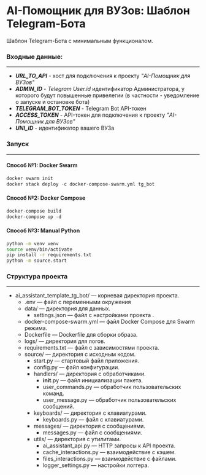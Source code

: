 # AI-Помощник для ВУЗов: Шаблон Telegram-Бота

Шаблон Telegram-Бота с минимальным функционалом.

### Входные данные:
***
* ***URL_TO_API*** - хост для подключения к проекту _"AI-Помощник для ВУЗов"_
* ***ADMIN_ID*** - _Telegram User.id_ идентификатор Администратора, у которого будут повышенные привелегии (в частности - уведомление о запуске и остановке бота)
* ***TELEGRAM_BOT_TOKEN*** - Telegram Bot API-токен
* ***ACCESS_TOKEN*** - API-токен для подключения к проекту _"AI-Помощник для ВУЗов"_
* ***UNI_ID*** - идентификатор вашего ВУЗа


### Запуск
***
#### Способ №1: Docker Swarm
```python
docker swarm init
docker stack deploy -c docker-compose-swarm.yml tg_bot
```
#### Способ №2: Docker Compose
```python
docker-compose build
docker-compose up -d
```
#### Способ №3: Manual Python
```bash
python -m venv venv
source venv/bin/activate
pip install -r requirements.txt
python -m source.start
```

### Структура проекта
***
* ai_assistant_template_tg_bot/ — корневая директория проекта.
    * .env — файл с переменными окружения
    * data/ — директория для данных.
        * settings.json — файл с настройками проекта .
    * docker-compose-swarm.yml — файл Docker Compose для Swarm режима.
    * Dockerfile — Dockerfile для сборки образа.
    * logs/ — директория для логов.
    * requirements.txt — файл с зависимостями проекта.
    * source/ — директория с исходным кодом.
        * start.py — стартовый файл приложения.
        * config.py — файл конфигурации.
        * handlers/ — директория с обработчиками.
            * __init__.py — файл инициализации пакета.
            * user_commands.py — обработчик пользовательских команд.
            * user_message.py — обработчик пользовательских сообщений.
        * keyboards/ — директория с клавиатурами.
            * keyboards.py — файл с клавиатурами.
        * messages/ — директория с сообщениями.
            * messages.py — файл с сообщениями.
        * utils/ — директория с утилитами.
            * ai_assistant_api.py — HTTP запросы к API проекта.
            * cache_interactions.py — взаимодействие с кэшем.
            * files_interactions.py — взаимодействие с файлами.
            * logger_settings.py — настройки логгера.